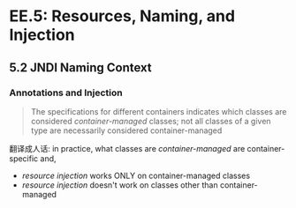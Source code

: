 # EE.5: Resources, Naming, and Injection
## 5.2 JNDI Naming Context
### Annotations and Injection
> The specifications for different containers indicates which classes are considered *container-managed* classes; not all classes of a given type are necessarily considered container-managed

翻译成人话: in practice, what classes are *container-managed* are container-specific and, 

 * *resource injection* works ONLY on container-managed classes
 * *resource injection* doesn't work on classes other than container-managed

